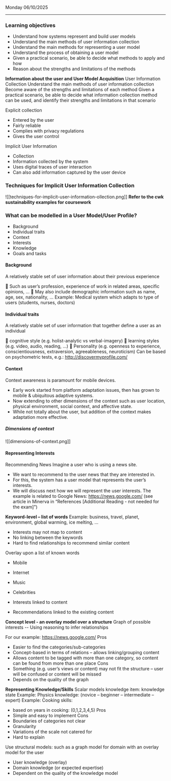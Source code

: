 Monday 06/10/2025

---
### Learning objectives
- Understand how systems represent and build user models
- Understand the main methods of user information collection
- Understand the main methods for representing a user model
- Understand the process of obtaining a user model
- Given a practical scenario, be able to decide what methods to apply and how
- Reason about the strengths and limitations of the methods

**Information about the user and User Model Acquisition**
User Information Collection
Understand the main methods of user information collection
Become aware of the strengths and limitations of each method
Given a practical scenario, be able to decide what information collection method can be used, and identify their strengths and limitations in that scenario

Explicit collection
- Entered by the user
- Fairly reliable
- Complies with privacy regulations
- Gives the user control

Implicit User Information
- Collection
- Information collected by the system
- Uses digital traces of user interaction
- Can also add information captured by the user device
### Techniques for Implicit User Information Collection
![[techniques-for-implicit-user-information-ollection.png]]
**Refer to the cwk sustainability examples for coursework**
### What can be modelled in a User Model/User Profile?
- Background
- Individual traits
- Context
- Interests
- Knowledge
- Goals and tasks

#### Background
A relatively stable set of user information about their previous experience

 Such as user’s profession, experience of work in related areas, specific opinions, …
 May also include demographic information such as name, age, sex, nationality, …
Example: Medical system which adapts to type of users (students, nurses, doctors)
#### Individual traits
A relatively stable set of user information that together define a user as an individual

 cognitive style (e.g. holist-analytic vs verbal-imagery)
 learning styles (e.g. video, audio, reading, …)
 Personality (e.g. openness to experience, conscientiousness, extraversion, agreeableness, neuroticism)
Can be based on psychometric tests, e.g.: http://discovermyprofile.com/
#### Context
Context awareness is paramount for mobile devices.
- Early work started from platform adaptation issues, then has grown to mobile & ubiquitous adaptive systems.
- Now extending to other dimensions of the context such as user location, physical environment, social context, and affective state.
- While not totally about the user, but addition of the context makes adaptation more effective.
##### Dimensions of context
![[dimensions-of-context.png]]
#### Representing Interests
Recommending News Imagine a user who is using a news site. 
- We want to recommend to the user news that they are interested in. 
- For this, the system has a user model that represents the user’s interests.
- We will discuss next how we will represent the user interests. 
The example is related to Google News: https://news.google.com/
(see article in Minerva in “References [Additional Reading - not needed for the exam]”)

**Keyword-level – list of words**
Example:
business, travel, planet, environment, global warming, ice melting, ...
- Interests may not map to content
- No linking between the keywords
- Hard to find relationships to recommend similar content

Overlay upon a list of known words
- Mobile
- Internet
- Music
- Celebrities

- Interests linked to content
- Recommendations linked to the existing content

**Concept level - an overlay model over a structure**
Graph of possible interests -- Using reasoning to infer relationships

For our example: https://news.google.com/
Pros
- Easier to find the categories/sub-categories
- Concept-based in terms of relations – allows linking/grouping content
- Allows content to be tagged with more than one category, so content can be found from more than one place
Cons
- Something (e.g. user’s views or content) may not fit the structure – user will be confused or content will be missed
- Depends on the quality of the graph

**Representing Knowledge/Skills**
Scalar models knowledge item: knowledge state
Example: Physics
knowledge: (novice – beginner – intermediate – expert)
Example: Cooking skills:
- based on years in cooking: (0,1,2,3,4,5)
Pros
- Simple and easy to implement
Cons
- Boundaries of categories not clear
- Granularity
- Variations of the scale not catered for
- Hard to explain

Use structural models: such as a graph model for domain with an overlay model for the user
- User knowledge (overlay)
- Domain knowledge (or expected expertise)
- Dependent on the quality of the knowledge model
